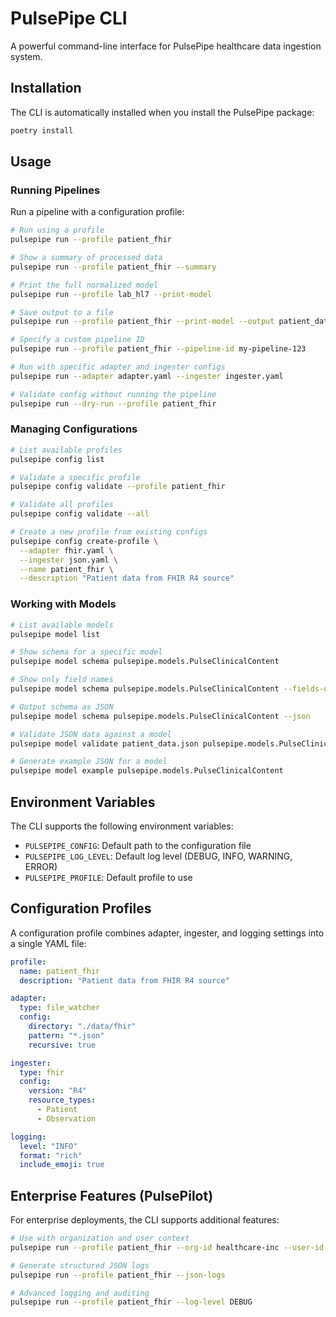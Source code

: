 # PulsePipe CLI

A powerful command-line interface for PulsePipe healthcare data ingestion system.

## Installation

The CLI is automatically installed when you install the PulsePipe package:

```bash
poetry install
```

## Usage

### Running Pipelines

Run a pipeline with a configuration profile:

```bash
# Run using a profile
pulsepipe run --profile patient_fhir

# Show a summary of processed data
pulsepipe run --profile patient_fhir --summary

# Print the full normalized model
pulsepipe run --profile lab_hl7 --print-model

# Save output to a file
pulsepipe run --profile patient_fhir --print-model --output patient_data.json

# Specify a custom pipeline ID
pulsepipe run --profile patient_fhir --pipeline-id my-pipeline-123

# Run with specific adapter and ingester configs
pulsepipe run --adapter adapter.yaml --ingester ingester.yaml

# Validate config without running the pipeline
pulsepipe run --dry-run --profile patient_fhir
```

### Managing Configurations

```bash
# List available profiles
pulsepipe config list

# Validate a specific profile
pulsepipe config validate --profile patient_fhir

# Validate all profiles
pulsepipe config validate --all

# Create a new profile from existing configs
pulsepipe config create-profile \
  --adapter fhir.yaml \
  --ingester json.yaml \
  --name patient_fhir \
  --description "Patient data from FHIR R4 source"
```

### Working with Models

```bash
# List available models
pulsepipe model list

# Show schema for a specific model
pulsepipe model schema pulsepipe.models.PulseClinicalContent

# Show only field names
pulsepipe model schema pulsepipe.models.PulseClinicalContent --fields-only

# Output schema as JSON
pulsepipe model schema pulsepipe.models.PulseClinicalContent --json

# Validate JSON data against a model
pulsepipe model validate patient_data.json pulsepipe.models.PulseClinicalContent

# Generate example JSON for a model
pulsepipe model example pulsepipe.models.PulseClinicalContent
```

## Environment Variables

The CLI supports the following environment variables:

- `PULSEPIPE_CONFIG`: Default path to the configuration file
- `PULSEPIPE_LOG_LEVEL`: Default log level (DEBUG, INFO, WARNING, ERROR)
- `PULSEPIPE_PROFILE`: Default profile to use

## Configuration Profiles

A configuration profile combines adapter, ingester, and logging settings into a single YAML file:

```yaml
profile:
  name: patient_fhir
  description: "Patient data from FHIR R4 source"

adapter:
  type: file_watcher
  config:
    directory: "./data/fhir"
    pattern: "*.json"
    recursive: true

ingester:
  type: fhir
  config:
    version: "R4"
    resource_types:
      - Patient
      - Observation

logging:
  level: "INFO"
  format: "rich"
  include_emoji: true
```

## Enterprise Features (PulsePilot)

For enterprise deployments, the CLI supports additional features:

```bash
# Use with organization and user context
pulsepipe run --profile patient_fhir --org-id healthcare-inc --user-id analyst-1

# Generate structured JSON logs
pulsepipe run --profile patient_fhir --json-logs

# Advanced logging and auditing
pulsepipe run --profile patient_fhir --log-level DEBUG
```